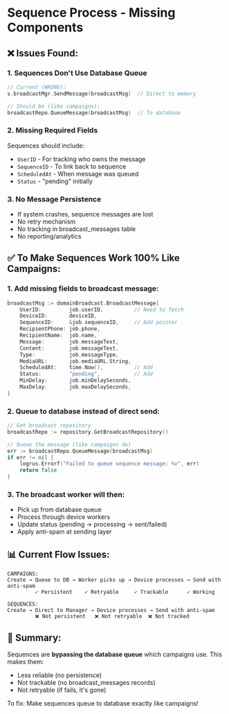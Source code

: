 # Sequence Process - Missing Components

## ❌ Issues Found:

### 1. **Sequences Don't Use Database Queue**
```go
// Current (WRONG):
s.broadcastMgr.SendMessage(broadcastMsg)  // Direct to memory

// Should be (like campaigns):
broadcastRepo.QueueMessage(broadcastMsg)  // To database
```

### 2. **Missing Required Fields**
Sequences should include:
- `UserID` - For tracking who owns the message
- `SequenceID` - To link back to sequence
- `ScheduledAt` - When message was queued
- `Status` - "pending" initially

### 3. **No Message Persistence**
- If system crashes, sequence messages are lost
- No retry mechanism
- No tracking in broadcast_messages table
- No reporting/analytics

## ✅ To Make Sequences Work 100% Like Campaigns:

### 1. Add missing fields to broadcast message:
```go
broadcastMsg := domainBroadcast.BroadcastMessage{
    UserID:         job.userID,          // Need to fetch
    DeviceID:       deviceID,
    SequenceID:     &job.sequenceID,     // Add pointer
    RecipientPhone: job.phone,
    RecipientName:  job.name,
    Message:        job.messageText,
    Content:        job.messageText,
    Type:           job.messageType,
    MediaURL:       job.mediaURL.String,
    ScheduledAt:    time.Now(),          // Add
    Status:         "pending",           // Add
    MinDelay:       job.minDelaySeconds,
    MaxDelay:       job.maxDelaySeconds,
}
```

### 2. Queue to database instead of direct send:
```go
// Get broadcast repository
broadcastRepo := repository.GetBroadcastRepository()

// Queue the message (like campaigns do)
err := broadcastRepo.QueueMessage(broadcastMsg)
if err != nil {
    logrus.Errorf("Failed to queue sequence message: %v", err)
    return false
}
```

### 3. The broadcast worker will then:
- Pick up from database queue
- Process through device workers
- Update status (pending → processing → sent/failed)
- Apply anti-spam at sending layer

## 📊 Current Flow Issues:

```
CAMPAIGNS:
Create → Queue to DB → Worker picks up → Device processes → Send with anti-spam
         ✓ Persistent    ✓ Retryable     ✓ Trackable      ✓ Working

SEQUENCES:  
Create → Direct to Manager → Device processes → Send with anti-spam
         ❌ Not persistent   ❌ Not retryable  ❌ Not tracked
```

## 🎯 Summary:

Sequences are **bypassing the database queue** which campaigns use. This makes them:
- Less reliable (no persistence)
- Not trackable (no broadcast_messages records)
- Not retryable (if fails, it's gone)

To fix: Make sequences queue to database exactly like campaigns!